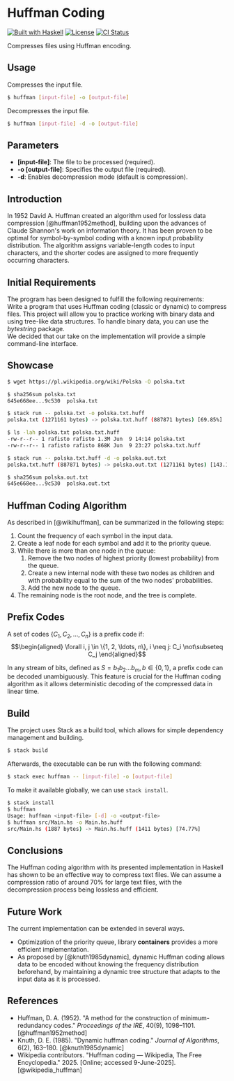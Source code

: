 # Huffman Coding

[![Built with Haskell](https://img.shields.io/badge/Haskell-5e5086.svg)](https://www.haskell.org/)
[![License](https://img.shields.io/badge/License-BSD%203--Clause-blue.svg)](https://opensource.org/licenses/BSD-3-Clause)
[![CI Status](https://github.com/Rafisto/huffman-coding/actions/workflows/haskell.yml/badge.svg)](https://github.com/Rafisto/huffman-coding/actions/workflows/haskell.yml)

Compresses files using Huffman encoding.

## Usage

Compresses the input file.

```bash
$ huffman [input-file] -o [output-file]
```

Decompresses the input file.

```bash
$ huffman [input-file] -d -o [output-file]
```

## Parameters

- **\[input-file\]**: The file to be processed (required).
- **-o \[output-file\]**: Specifies the output file (required).
- **-d**: Enables decompression mode (default is compression).

## Introduction

In 1952 David A. Huffman created an algorithm used for lossless data
compression [@huffman1952method], building upon the advances of Claude
Shannon's work on information theory. It has been proven to be optimal
for symbol-by-symbol coding with a known input probability distribution.
The algorithm assigns variable-length codes to input characters, and the
shorter codes are assigned to more frequently occurring characters.

## Initial Requirements

The program has been designed to fulfill the following requirements:\
Write a program that uses Huffman coding (classic or dynamic) to
compress files. This project will allow you to practice working with
binary data and using tree-like data structures. To handle binary data,
you can use the *bytestring* package.\
We decided that our take on the implementation will provide a simple
command-line interface.

## Showcase

```bash
$ wget https://pl.wikipedia.org/wiki/Polska -O polska.txt

$ sha256sum polska.txt
645e668ee...9c530  polska.txt

$ stack run -- polska.txt -o polska.txt.huff
polska.txt (1271161 bytes) -> polska.txt.huff (887871 bytes) [69.85%]

$ ls -lah polska.txt polska.txt.huff
-rw-r--r-- 1 rafisto rafisto 1.3M Jun  9 14:14 polska.txt
-rw-r--r-- 1 rafisto rafisto 868K Jun  9 23:27 polska.txt.huff

$ stack run -- polska.txt.huff -d -o polska.out.txt
polska.txt.huff (887871 bytes) -> polska.out.txt (1271161 bytes) [143.17%]

$ sha256sum polska.out.txt 
645e668ee...9c530  polska.out.txt
```

## Huffman Coding Algorithm

As described in [@wikihuffman], can be summarized in the following
steps:

1.  Count the frequency of each symbol in the input data.
2.  Create a leaf node for each symbol and add it to the priority queue.
3.  While there is more than one node in the queue:
    1.  Remove the two nodes of highest priority (lowest probability)
        from the queue.
    2.  Create a new internal node with these two nodes as children and
        with probability equal to the sum of the two nodes'
        probabilities.
    3.  Add the new node to the queue.
4.  The remaining node is the root node, and the tree is complete.

## Prefix Codes

A set of codes $\{C_1, C_2, \ldots, C_n\}$ is a prefix code if:
$$\begin{aligned}
    \forall i, j \in \{1, 2, \ldots, n\}, i \neq j: C_i \not\subseteq C_j
\end{aligned}$$

In any stream of bits, defined as $S = b_1 b_2 \ldots b_m, b\in\{0,1\}$,
a prefix code can be decoded unambiguously. This feature is crucial for
the Huffman coding algorithm as it allows deterministic decoding of the
compressed data in linear time.

## Build

The project uses Stack as a build tool, which allows for simple
dependency management and building.

```bash
$ stack build
```

Afterwards, the executable can be run with the following command:

```bash
$ stack exec huffman -- [input-file] -o [output-file]
```

To make it available globally, we can use `stack install`.

```bash
$ stack install
$ huffman
Usage: huffman <input-file> [-d] -o <output-file>
$ huffman src/Main.hs -o Main.hs.huff
src/Main.hs (1887 bytes) -> Main.hs.huff (1411 bytes) [74.77%]
```

## Conclusions

The Huffman coding algorithm with its presented implementation in
Haskell has shown to be an effective way to compress text files. We can
assume a compression ratio of around 70% for large text files, with the
decompression process being lossless and efficient.

## Future Work

The current implementation can be extended in several ways.
-   Optimization of the priority queue, library **containers** provides
    a more efficient implementation.
-   As proposed by [@knuth1985dynamic], dynamic Huffman coding allows
    data to be encoded without knowing the frequency distribution
    beforehand, by maintaining a dynamic tree structure that adapts to
    the input data as it is processed.

## References

- Huffman, D. A. (1952). "A method for the construction of minimum-redundancy codes." *Proceedings of the IRE*, 40(9), 1098–1101. [@huffman1952method]
- Knuth, D. E. (1985). "Dynamic huffman coding." *Journal of Algorithms*, 6(2), 163–180. [@knuth1985dynamic]
- Wikipedia contributors. "Huffman coding — Wikipedia, The Free Encyclopedia." 2025. [Online; accessed 9-June-2025]. [@wikipedia_huffman]
